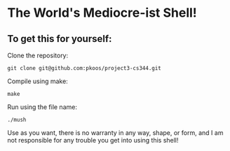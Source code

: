 # The World's Mediocre-ist Shell!

## To get this for yourself: 

Clone the repository:

```
git clone git@github.com:pkoos/project3-cs344.git
```
Compile using make:
```
make
```
Run using the file name:
```
./mush
```

Use as you want, there is no warranty in any way, shape, or form, and I am not responsible for any trouble you get into using this shell!